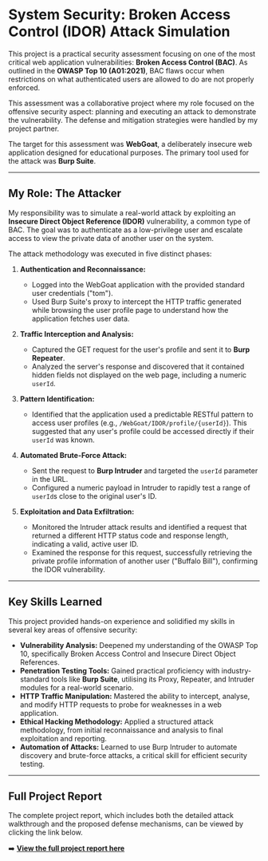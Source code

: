 # System Security: Broken Access Control (IDOR) Attack Simulation

This project is a practical security assessment focusing on one of the most critical web application vulnerabilities: **Broken Access Control (BAC)**. As outlined in the **OWASP Top 10 (A01:2021)**, BAC flaws occur when restrictions on what authenticated users are allowed to do are not properly enforced.

This assessment was a collaborative project where my role focused on the offensive security aspect: planning and executing an attack to demonstrate the vulnerability. The defense and mitigation strategies were handled by my project partner.

The target for this assessment was **WebGoat**, a deliberately insecure web application designed for educational purposes. The primary tool used for the attack was **Burp Suite**.

---

## My Role: The Attacker

My responsibility was to simulate a real-world attack by exploiting an **Insecure Direct Object Reference (IDOR)** vulnerability, a common type of BAC. The goal was to authenticate as a low-privilege user and escalate access to view the private data of another user on the system.

The attack methodology was executed in five distinct phases:

1.  **Authentication and Reconnaissance:**
    *   Logged into the WebGoat application with the provided standard user credentials ("tom").
    *   Used Burp Suite's proxy to intercept the HTTP traffic generated while browsing the user profile page to understand how the application fetches user data.

2.  **Traffic Interception and Analysis:**
    *   Captured the GET request for the user's profile and sent it to **Burp Repeater**.
    *   Analyzed the server's response and discovered that it contained hidden fields not displayed on the web page, including a numeric `userId`.

3.  **Pattern Identification:**
    *   Identified that the application used a predictable RESTful pattern to access user profiles (e.g., `/WebGoat/IDOR/profile/{userId}`). This suggested that any user's profile could be accessed directly if their `userId` was known.

4.  **Automated Brute-Force Attack:**
    *   Sent the request to **Burp Intruder** and targeted the `userId` parameter in the URL.
    *   Configured a numeric payload in Intruder to rapidly test a range of `userId`s close to the original user's ID.

5.  **Exploitation and Data Exfiltration:**
    *   Monitored the Intruder attack results and identified a request that returned a different HTTP status code and response length, indicating a valid, active user ID.
    *   Examined the response for this request, successfully retrieving the private profile information of another user ("Buffalo Bill"), confirming the IDOR vulnerability.

---

## Key Skills Learned

This project provided hands-on experience and solidified my skills in several key areas of offensive security:

*   **Vulnerability Analysis:** Deepened my understanding of the OWASP Top 10, specifically Broken Access Control and Insecure Direct Object References.
*   **Penetration Testing Tools:** Gained practical proficiency with industry-standard tools like **Burp Suite**, utilising its Proxy, Repeater, and Intruder modules for a real-world scenario.
*   **HTTP Traffic Manipulation:** Mastered the ability to intercept, analyse, and modify HTTP requests to probe for weaknesses in a web application.
*   **Ethical Hacking Methodology:** Applied a structured attack methodology, from initial reconnaissance and analysis to final exploitation and reporting.
*   **Automation of Attacks:** Learned to use Burp Intruder to automate discovery and brute-force attacks, a critical skill for efficient security testing.

---

## Full Project Report

The complete project report, which includes both the detailed attack walkthrough and the proposed defense mechanisms, can be viewed by clicking the link below.

➡️ **[View the full project report here](./System%20security-%20IDOR-BAC.pdf)**
